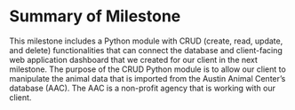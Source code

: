 # Summary of Milestone

This milestone includes a Python module with CRUD (create, read, update, and delete) functionalities that can connect the database and client-facing web application dashboard that we created for our client in the next milestone. The purpose of the CRUD Python module is to allow our client to manipulate the animal data that is imported from the Austin Animal Center’s database (AAC). The AAC is a non-profit agency that is working with our client.
